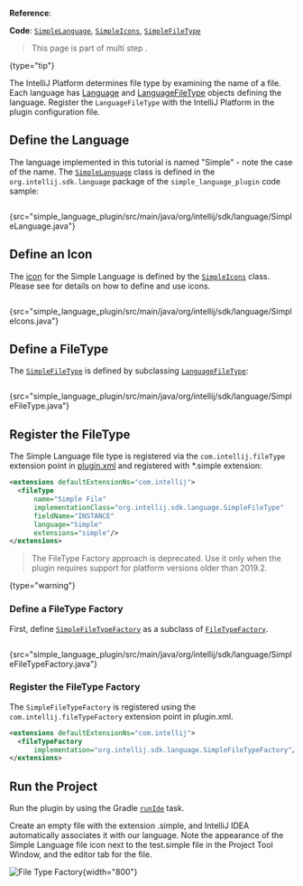 [//]: # (title: 2. Language and File Type)

<!-- Copyright 2000-2022 JetBrains s.r.o. and other contributors. Use of this source code is governed by the Apache 2.0 license that can be found in the LICENSE file. -->

<tldr>

**Reference**: [](registering_file_type.md)

**Code**: [`SimpleLanguage`](%gh-sdk-samples%/simple_language_plugin/src/main/java/org/intellij/sdk/language/SimpleLanguage.java),
[`SimpleIcons`](%gh-sdk-samples%/simple_language_plugin/src/main/java/org/intellij/sdk/language/SimpleIcons.java),
[`SimpleFileType`](%gh-sdk-samples%/simple_language_plugin/src/main/java/org/intellij/sdk/language/SimpleFileType.java)

</tldr>

<snippet id="custom_language_tutorial_header">

> This page is part of multi step [](custom_language_support_tutorial.md).
>
{type="tip"}

</snippet>

The IntelliJ Platform determines file type by examining the name of a file.
Each language has [Language](%gh-ic%/platform/core-api/src/com/intellij/lang/Language.java) and [LanguageFileType](%gh-ic%/platform/core-api/src/com/intellij/openapi/fileTypes/LanguageFileType.java) objects defining the language.
Register the `LanguageFileType` with the IntelliJ Platform in the plugin configuration file.

## Define the Language

The language implemented in this tutorial is named "Simple" - note the case of the name.
The [`SimpleLanguage`](%gh-sdk-samples%/simple_language_plugin/src/main/java/org/intellij/sdk/language/SimpleLanguage.java) class is defined in the `org.intellij.sdk.language` package of the `simple_language_plugin` code sample:

```java
```
{src="simple_language_plugin/src/main/java/org/intellij/sdk/language/SimpleLanguage.java"}

## Define an Icon

The [icon](%gh-sdk-samples%/simple_language_plugin/src/main/resources/icons/jar-gray.png) for the Simple Language is defined by the
[`SimpleIcons`](%gh-sdk-samples%/simple_language_plugin/src/main/java/org/intellij/sdk/language/SimpleIcons.java) class.
Please see [](work_with_icons_and_images.md) for details on how to define and use icons.

```java
```
{src="simple_language_plugin/src/main/java/org/intellij/sdk/language/SimpleIcons.java"}

## Define a FileType

The [`SimpleFileType`](%gh-sdk-samples%/simple_language_plugin/src/main/java/org/intellij/sdk/language/SimpleFileType.java) is defined by subclassing [`LanguageFileType`](%gh-ic%/platform/core-api/src/com/intellij/openapi/fileTypes/LanguageFileType.java):

```java
```
{src="simple_language_plugin/src/main/java/org/intellij/sdk/language/SimpleFileType.java"}

## Register the FileType

<tabs>

<tab title="2019.2 and later">

The Simple Language file type is registered via the `com.intellij.fileType` extension point in <path>[plugin.xml](plugin_configuration_file.md)</path> and registered with <path>*.simple</path> extension:

```xml
<extensions defaultExtensionNs="com.intellij">
  <fileType
      name="Simple File"
      implementationClass="org.intellij.sdk.language.SimpleFileType"
      fieldName="INSTANCE"
      language="Simple"
      extensions="simple"/>
</extensions>
```

</tab>

<tab title="Pre-2019.2">

> The FileType Factory approach is deprecated. Use it only when the plugin requires support for platform versions older than 2019.2.
>
{type="warning"}

### Define a FileType Factory

First, define [`SimpleFileTypeFactory`](%gh-sdk-samples%/simple_language_plugin/src/main/java/org/intellij/sdk/language/SimpleFileTypeFactory.java)
as a subclass of [`FileTypeFactory`](%gh-ic%/platform/ide-core/src/com/intellij/openapi/fileTypes/FileTypeFactory.java).

```java
```
{src="simple_language_plugin/src/main/java/org/intellij/sdk/language/SimpleFileTypeFactory.java"}

### Register the FileType Factory

The `SimpleFileTypeFactory` is registered using the `com.intellij.fileTypeFactory` extension point in <path>plugin.xml</path>.

```xml
<extensions defaultExtensionNs="com.intellij">
  <fileTypeFactory
      implementation="org.intellij.sdk.language.SimpleFileTypeFactory"/>
</extensions>
```

</tab>

</tabs>

## Run the Project

Run the plugin by using the Gradle [`runIde`](creating_plugin_project.md#running-a-plugin-with-the-runide-gradle-task) task.

Create an empty file with the extension <path>.simple</path>, and IntelliJ IDEA automatically associates it with our language.
Note the appearance of the Simple Language file icon next to the <path>test.simple</path> file in the <control>Project</control> Tool Window, and the editor tab for the file.

![File Type Factory](file_type_factory.png){width="800"}
